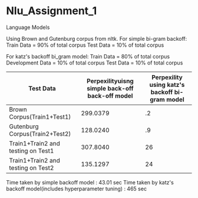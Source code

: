 # Nlu_Assignment_1
Language Models

Using Brown and Gutenburg corpus from nltk.
For simple bi-gram backoff:
      Train Data = 90% of total corpus
      Test Data = 10% of total corpus

For katz's backoff bi_gram model:
      Train Data = 80% of total corpus
      Development Data = 10% of total corpus
      Test Data = 10% of total corpus

|Test Data|Perpexilityuisng simple back-off back-off model|Perpexility using katz's backoff bi-gram model|
|---------|----------------------------------------|--------------------------------------|
|Brown Corpus(Train1+Test1)|299.0379|.2|
|Gutenburg Corpus(Train2+Test2)|128.0240|.9|
|Train1+Train2 and testing on Test1|307.8040|26|
|Train1+Train2 and testing on Test2|135.1297|24|

Time taken by simple backoff model : 43.01 sec
Time taken by katz's backoff model(includes hyperparameter tuning) : 465 sec 
